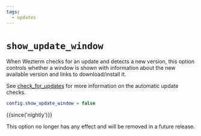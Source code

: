 ```yaml
---
tags:
  - updates
---
```

# `show_update_window`

When Wezterm checks for an update and detects a new version, this
option controls whether a window is shown with information about the new
available version and links to download/install it.

See [check_for_updates](check_for_updates.md) for more information on
the automatic update checks.

```lua
config.show_update_window = false
```

{{since('nightly')}}

This option no longer has any effect and will be removed in a future release.
